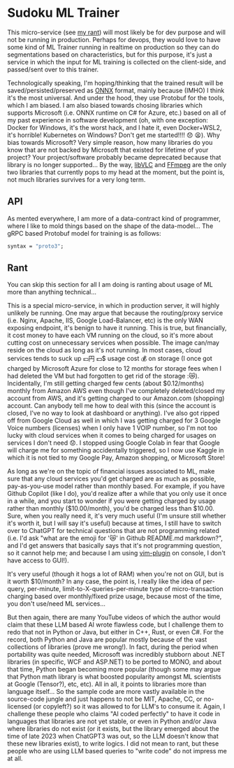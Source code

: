 # Sudoku ML Trainer

This micro-service (see [my rant](#rant)) will most likely be for dev purpose and will not be running in production.  Perhaps for devops, they would love to have some kind of ML Trainer running in realtime on production so they can do segmentations based on characteristics, but for this purpose, it's just a service in which the input for ML training is collected on the client-side, and passed/sent over to this trainer.

Technologically speaking, I'm hoping/thinking that the trained result will be saved/persisted/preserved as [ONNX](https://github.com/onnx/onnx) format, mainly because (IMHO) I think it's the most universal.  And under the hood, they use Protobuf for the tools, which I am biased.  I am also biased towards chosing libraries which supports Microsoft (i.e. ONNX runtime on C# for Azure, etc.) based on all of my past experience in software development (oh, with one exception: Docker for Windows, it's the worst hack, and I hate it, even Docker+WSL2, it's horrible!  Kubernetes on Windows? Don't get me started!!!! :disappointed: :tired_face:).  Why bias towards Microsoft?  Very simple reason, how many libraries do you know that are not backed by Microsoft that existed for lifetime of your project?  Your project/software probably became deprecated because that library is no longer supported...  By the way, [libVLC](https://github.com/videolan/vlc) and [FFmpeg](https://github.com/FFmpeg/FFmpeg) are the only two libraries that currently pops to my head at the moment, but the point is, not much libraries survives for a very long term.

## API

As mented everywhere, I am more of a data-contract kind of programmer, where I like to mold things based on the shape of the data-model...  The gRPC based Protobuf model for training is as follows:

```protobuf
syntax = "proto3";
```

## Rant

You can skip this section for all I am doing is ranting about usage of ML more than anything technical...

This is a special micro-service, in which in production server, it will highly unlikely be running.  One may argue that because the routing/proxy service (i.e. Nginx, Apache, IIS, Google Load-Balancer, etc) is the only WAN exposing endpoint, it's benign to have it running.  This is true, but financially, it cost money to have each VM running on the cloud, so it's more about cutting cost on unnecessary services when possible.  The image can/may reside on the cloud as long as it's not running.  In most cases, cloud services tends to suck up :yen:円 :dollar:$ usage cost :moneybag: on storage (I once got charged by Microsoft Azure for close to 12 months for storage fees when I had deleted the VM but had forgotten to get rid of the storage ::crying_cat_face:).  Incidentally, I'm still getting charged few cents (about $0.12/months) monthly from Amazon AWS even though I've completely deleted/closed my account from AWS, and it's getting charged to our Amazon.com (shopping) account.  Can anybody tell me how to deal with this (since the account is closed, I've no way to look at dashboard or anything).  I've also got ripped off from Google Cloud as well in which I was getting charged for 3 Google Voice numbers (licenses) when I only have 1 VOIP number, so I'm not too lucky with cloud services when it comes to being charged for usages on services I don't need :worried:.  I stopped using Google Colab in fear that Google will charge me for something accidentally triggered, so I now use Kaggle in which it is not tied to my Google Pay, Amazon shopping, or Microsoft Store!

As long as we're on the topic of financial issues associated to ML, make sure that any cloud services you'd get charged are as much as possible, pay-as-you-use model rather than monthly based.  For example, if you have Github Copilot (like I do), you'd realize after a while that you only use it once in a while, and you start to wonder if you were getting charged by usage rather than monthly ($10.00/month), you'd be charged less than $10.00.  Sure, when you really need it, it's very much useful (I'm unsure still whether it's worth it, but I will say it's useful) because at times, I still have to switch over to ChatGPT for technical questions that are not programming related (i.e. I'd ask "what are the emoji for '😿' in Github README.md markdown?", and I'd get answers that basically says that it's not programming question, so it cannot help me; and because I am using [vim-plugin](https://github.com/github/copilot.vim) on console, I don't have access to GUI!).

It's very useful (though it hogs a lot of RAM) when you're not on GUI, but is it worth $10/month?  In any case, the point is, I really like the idea of per-query, per-minute, limit-to-X-queries-per-minute type of micro-transaction charging based over monthly/fixed prize usage, because most of the time, you don't use/need ML services...

But then again, there are many YouTube videos of which the author would claim that these LLM based AI wrote flawless code, but I challenge them to redo that not in Python or Java, but either in C++, Rust, or even C#.  For the record, both Python and Java are popular mostly because of the vast collections of libraries (prove me wrong!).  In fact, during the period when portability was quite needed, Microsoft was incredibly stubborn about .NET libraries (in specific, WCF and ASP.NET) to be ported to MONO, and about that time, Python began becoming more popular (though some may argue that Python math library is what boosted popularity amongst ML scientists at Google (Tensor?), etc, etc).  All in all, it points to libraries more than language itself...  So the sample code are more vastly available in the source-code jungle and just happens to not be MIT, Apache, CC, or no-licensed (or copyleft?) so it was allowed to for LLM's to consume it.  Again, I challenge these people who claims "AI coded perfectly" to have it code in languages that libraries are not yet stable, or even in Python and/or Java where libraries do not exist (or it exists, but the library emerged about the time of late 2023 when ChatGPT3 was out, so the LLM doesn't know that these new libraries exist), to write logics.  I did not mean to rant, but these people who are using LLM based queries to "write code" do not impress me at all.

